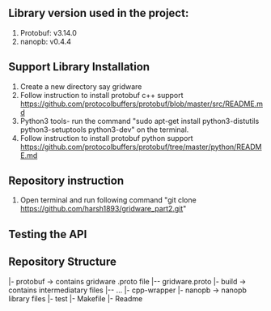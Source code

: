 
## Library version used in the project:
1. Protobuf: v3.14.0
2. nanopb: v0.4.4


## Support Library Installation 
1. Create a new directory say gridware
2. Follow instruction to install protobuf c++ support https://github.com/protocolbuffers/protobuf/blob/master/src/README.md
3. Python3 tools- run the command "sudo apt-get install python3-distutils python3-setuptools python3-dev" on the terminal.
4. Follow instruction to install protobuf python support https://github.com/protocolbuffers/protobuf/tree/master/python/README.md


## Repository instruction
1. Open terminal and run following command "git clone https://github.com/harsh1893/gridware_part2.git"


## Testing the API

## Repository Structure
|- protobuf -> contains gridware .proto file
|-- gridware.proto
|- build -> contains intermediatary files 
|-- ...
|- cpp-wrapper
|- nanopb -> nanopb library files
|- test
|- Makefile
|- Readme

